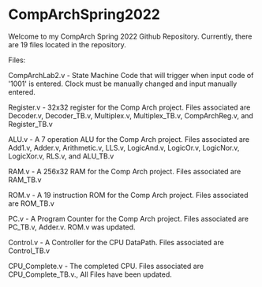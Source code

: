 # CompArchSpring2022

Welcome to my CompArch Spring 2022 Github Repository.
Currently, there are 19 files located in the repository.

Files:

CompArchLab2.v - State Machine Code that will trigger when input code of '1001' is entered. Clock must be manually changed and input manually entered.

Register.v - 32x32 register for the Comp Arch project. Files associated are Decoder.v, Decoder_TB.v, Multiplex.v, Multiplex_TB.v, CompArchReg.v, and Register_TB.v

ALU.v - A 7 operation ALU for the Comp Arch project. Files associated are Add1.v, Adder.v, Arithmetic.v, LLS.v, LogicAnd.v, LogicOr.v, LogicNor.v, LogicXor.v, RLS.v, and ALU_TB.v

RAM.v - A 256x32 RAM for the Comp Arch project. Files associated are RAM_TB.v

ROM.v - A 19 instruction ROM for the Comp Arch project. Files associated are ROM_TB.v

PC.v - A Program Counter for the Comp Arch project. Files associated are PC_TB.v, Adder.v. ROM.v was updated.

Control.v - A Controller for the CPU DataPath. Files associated are Control_TB.v

CPU_Complete.v - The completed CPU. Files associated are CPU_Complete_TB.v., All Files have been updated.

